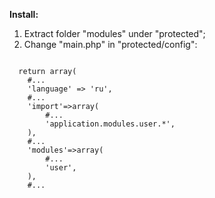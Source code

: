 <strong>Install:</strong><br>
1. Extract folder "modules" under "protected";<br>
2. Change "main.php" in "protected/config":<br>
<pre><code>
  return array(
  	#...
  	'language' => 'ru',
  	#...
  	'import'=>array(
  		#...
  		'application.modules.user.*',
  	),
  	#...
  	'modules'=>array(
  		#...
  		'user',
  	),
  	#...
</code></pre>
